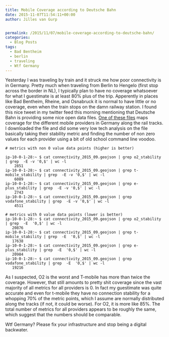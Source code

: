 ```yaml
---
title: Mobile Coverage according to Deutsche Bahn
date: 2015-11-07T11:54:11+00:00
author: Jilles van Gurp


permalink: /2015/11/07/mobile-coverage-according-to-deutsche-bahn/
categories:
  - Blog Posts
tags:
  - Bad Bentheim
  - berlin
  - traveling
  - Wtf Germany
---
```

Yesterday I was traveling by train and it struck me how poor connectivity is in Germany. Pretty much when traveling from Berlin to Hengelo (first stop across the border in NL), I typically plan to have no coverage whatsoever for what I guestimate is at least 80% plus of the trip. Apperently in places like Bad Bentheim, Rheine, and Osnabruck it is normal to have little or no coverage, even when the train stops on the damn railway station.
I found this nice tweet in my twitter feed this morning mentioning that Deutsche Bahn is providing some nice open data files. [One of these files](http://data.deutschebahn.com/datasets/netzradar/) maps coverage for the different mobile providers in Germany along the rail tracks. I downloaded the file and did some very low tech analysis on the file basically taking their stability metric and finding the number of non zero values for each provider using a bit of old school command line voodoo.

```
# metrics with non 0 value data points (higher is better)

ip-10-0-1-28:~ $ cat connectivity_2015_09.geojson | grep o2_stability | grep  -E -v '0,$' | wc -l
    2851
ip-10-0-1-28:~ $ cat connectivity_2015_09.geojson | grep t-mobile_stability | grep  -E -v '0,$' | wc -l
    6089
ip-10-0-1-28:~ $ cat connectivity_2015_09.geojson | grep e-plus_stability | grep  -E -v '0,$' | wc -l
    2743
ip-10-0-1-28:~ $ cat connectivity_2015_09.geojson | grep vodafone_stability | grep  -E -v '0,$' | wc -l
    4511

# metrics with 0 value data points (lower is better)
ip-10-0-1-28:~ $ cat connectivity_2015_09.geojson | grep o2_stability | grep  -E  '0,$' | wc -l
   20876
ip-10-0-1-28:~ $ cat connectivity_2015_09.geojson | grep t-mobile_stability | grep  -E  '0,$' | wc -l
   17638
ip-10-0-1-28:~ $ cat connectivity_2015_09.geojson | grep e-plus_stability | grep  -E  '0,$' | wc -l
   20984
ip-10-0-1-28:~ $ cat connectivity_2015_09.geojson | grep vodafone_stability | grep  -E  '0,$' | wc -l
   19216
```

As I suspected, O2 is the worst and T-mobile has more than twice the coverage. However, that still amounts to pretty shit coverage since the vast majority of all metrics for all providers is 0. In fact my guestimate was quite accurate and even for t-mobile they have no connection stability for a whopping 70% of the metric points, which I assume are normally distributed along the tracks (if not, it could be worse). For O2, it is more like 85%. The total number of metrics for all providers appears to be roughly the same, which suggest that the numbers should be comparable.

Wtf Germany? Please fix your infrastructure and stop being a digital backwater.
